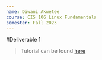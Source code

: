```yaml
---
name: Diwani Akwetee
course: CIS 106 Linux Fundamentals
semester: Fall 2023
---
```

#Deliverable 1

> Tutorial can be found [here]()